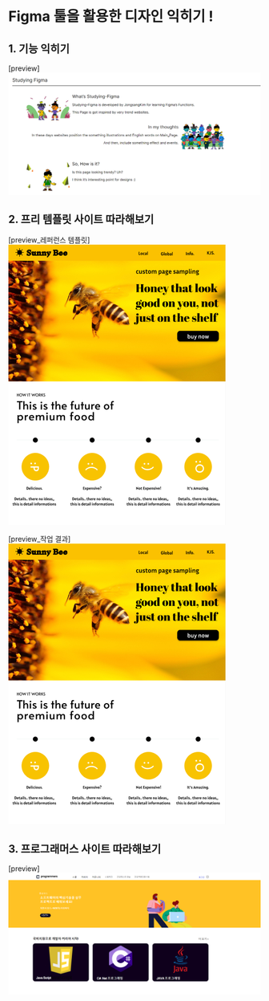 # Figma 툴을 활용한 디자인 익히기 !
## 1. 기능 익히기
[preview]
![2021_04_user_count](./Figma0.png)

## 2. 프리 템플릿 사이트 따라해보기

[preview_레퍼런스 템플릿]
![2021_04_user_count](./Figma1.png)

[preview_작업 결과]
![2021_04_user_count](./Figma1.png)

## 3. 프로그래머스 사이트 따라해보기
[preview]
![2021_04_user_count](./Figma2.png)
